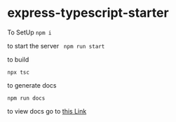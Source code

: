 # express-typescript-starter

To SetUp
`` npm i ``

to start the server
`` npm run start``

to build

``npx tsc``

to generate docs

``npm run docs``

to view docs
go to [this Link](https://htmlpreview.github.io/?https://github.com/Godfadatun/absence-io/blob/4ab591313a1122062fbac58347d9393140a89bfb/docs/modules.html)
